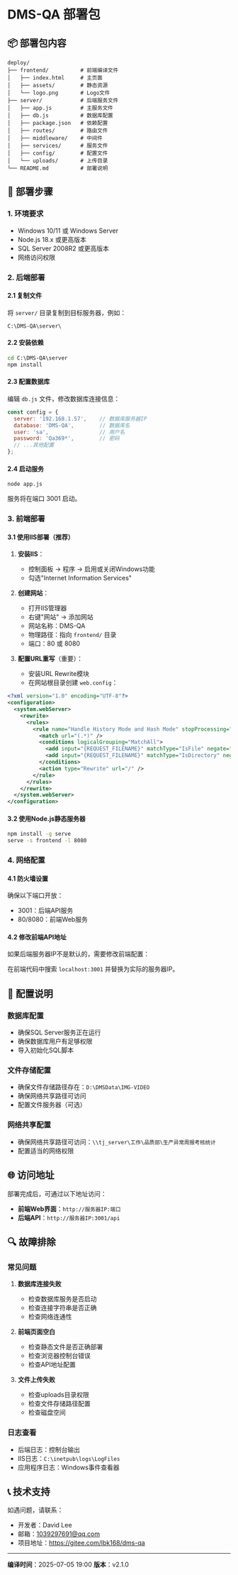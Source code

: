 # DMS-QA 部署包

## 📦 部署包内容

```
deploy/
├── frontend/          # 前端编译文件
│   ├── index.html     # 主页面
│   ├── assets/        # 静态资源
│   └── logo.png       # Logo文件
├── server/            # 后端服务文件
│   ├── app.js         # 主服务文件
│   ├── db.js          # 数据库配置
│   ├── package.json   # 依赖配置
│   ├── routes/        # 路由文件
│   ├── middleware/    # 中间件
│   ├── services/      # 服务文件
│   ├── config/        # 配置文件
│   └── uploads/       # 上传目录
└── README.md          # 部署说明
```

## 🚀 部署步骤

### 1. 环境要求
- Windows 10/11 或 Windows Server
- Node.js 18.x 或更高版本
- SQL Server 2008R2 或更高版本
- 网络访问权限

### 2. 后端部署

#### 2.1 复制文件
将 `server/` 目录复制到目标服务器，例如：
```
C:\DMS-QA\server\
```

#### 2.2 安装依赖
```cmd
cd C:\DMS-QA\server
npm install
```

#### 2.3 配置数据库
编辑 `db.js` 文件，修改数据库连接信息：
```javascript
const config = {
  server: '192.168.1.57',    // 数据库服务器IP
  database: 'DMS-QA',        // 数据库名
  user: 'sa',                // 用户名
  password: 'Qa369*',        // 密码
  // ...其他配置
};
```

#### 2.4 启动服务
```cmd
node app.js
```

服务将在端口 3001 启动。

### 3. 前端部署

#### 3.1 使用IIS部署（推荐）

1. **安装IIS**：
   - 控制面板 → 程序 → 启用或关闭Windows功能
   - 勾选"Internet Information Services"

2. **创建网站**：
   - 打开IIS管理器
   - 右键"网站" → 添加网站
   - 网站名称：DMS-QA
   - 物理路径：指向 `frontend/` 目录
   - 端口：80 或 8080

3. **配置URL重写**（重要）：
   - 安装URL Rewrite模块
   - 在网站根目录创建 `web.config`：

```xml
<?xml version="1.0" encoding="UTF-8"?>
<configuration>
  <system.webServer>
    <rewrite>
      <rules>
        <rule name="Handle History Mode and Hash Mode" stopProcessing="true">
          <match url="(.*)" />
          <conditions logicalGrouping="MatchAll">
            <add input="{REQUEST_FILENAME}" matchType="IsFile" negate="true" />
            <add input="{REQUEST_FILENAME}" matchType="IsDirectory" negate="true" />
          </conditions>
          <action type="Rewrite" url="/" />
        </rule>
      </rules>
    </rewrite>
  </system.webServer>
</configuration>
```

#### 3.2 使用Node.js静态服务器

```cmd
npm install -g serve
serve -s frontend -l 8080
```

### 4. 网络配置

#### 4.1 防火墙设置
确保以下端口开放：
- 3001：后端API服务
- 80/8080：前端Web服务

#### 4.2 修改前端API地址
如果后端服务器IP不是默认的，需要修改前端配置：

在前端代码中搜索 `localhost:3001` 并替换为实际的服务器IP。

## 🔧 配置说明

### 数据库配置
- 确保SQL Server服务正在运行
- 确保数据库用户有足够权限
- 导入初始化SQL脚本

### 文件存储配置
- 确保文件存储路径存在：`D:\DMSData\IMG-VIDEO`
- 确保网络共享路径可访问
- 配置文件服务器（可选）

### 网络共享配置
- 确保网络共享路径可访问：`\\tj_server\工作\品质部\生产异常周报考核统计`
- 配置适当的网络权限

## 🌐 访问地址

部署完成后，可通过以下地址访问：

- **前端Web界面**：`http://服务器IP:端口`
- **后端API**：`http://服务器IP:3001/api`

## 🔍 故障排除

### 常见问题

1. **数据库连接失败**
   - 检查数据库服务是否启动
   - 检查连接字符串是否正确
   - 检查网络连通性

2. **前端页面空白**
   - 检查静态文件是否正确部署
   - 检查浏览器控制台错误
   - 检查API地址配置

3. **文件上传失败**
   - 检查uploads目录权限
   - 检查文件存储路径配置
   - 检查磁盘空间

### 日志查看
- 后端日志：控制台输出
- IIS日志：`C:\inetpub\logs\LogFiles`
- 应用程序日志：Windows事件查看器

## 📞 技术支持

如遇问题，请联系：
- 开发者：David Lee
- 邮箱：1039297691@qq.com
- 项目地址：https://gitee.com/lbk168/dms-qa

---

**编译时间**：2025-07-05 19:00
**版本**：v2.1.0
